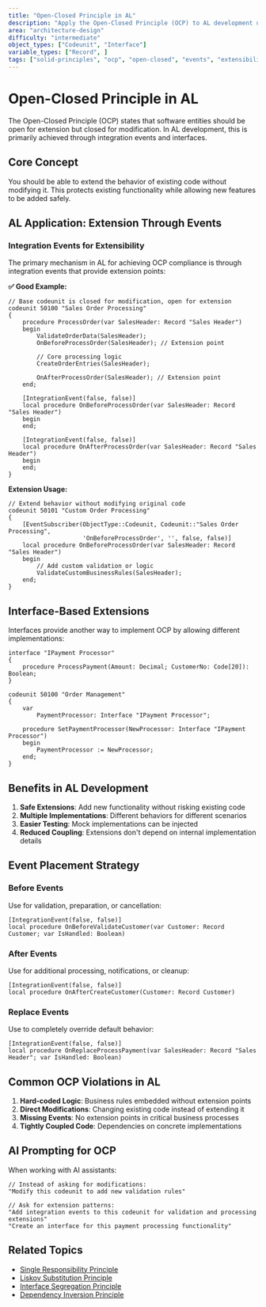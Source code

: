 ```yaml
---
title: "Open-Closed Principle in AL"
description: "Apply the Open-Closed Principle (OCP) to AL development using events and interfaces"
area: "architecture-design"
difficulty: "intermediate"
object_types: ["Codeunit", "Interface"]
variable_types: ["Record", ]
tags: ["solid-principles", "ocp", "open-closed", "events", "extensibility"]
---
```


# Open-Closed Principle in AL

The Open-Closed Principle (OCP) states that software entities should be open for extension but closed for modification. In AL development, this is primarily achieved through integration events and interfaces.

## Core Concept

You should be able to extend the behavior of existing code without modifying it. This protects existing functionality while allowing new features to be added safely.

## AL Application: Extension Through Events

### Integration Events for Extensibility

The primary mechanism in AL for achieving OCP compliance is through integration events that provide extension points:

**✅ Good Example:**
```al
// Base codeunit is closed for modification, open for extension
codeunit 50100 "Sales Order Processing"
{
    procedure ProcessOrder(var SalesHeader: Record "Sales Header")
    begin
        ValidateOrderData(SalesHeader);
        OnBeforeProcessOrder(SalesHeader); // Extension point
        
        // Core processing logic
        CreateOrderEntries(SalesHeader);
        
        OnAfterProcessOrder(SalesHeader); // Extension point
    end;
    
    [IntegrationEvent(false, false)]
    local procedure OnBeforeProcessOrder(var SalesHeader: Record "Sales Header")
    begin
    end;
    
    [IntegrationEvent(false, false)]  
    local procedure OnAfterProcessOrder(var SalesHeader: Record "Sales Header")
    begin
    end;
}
```

**Extension Usage:**
```al
// Extend behavior without modifying original code
codeunit 50101 "Custom Order Processing"
{
    [EventSubscriber(ObjectType::Codeunit, Codeunit::"Sales Order Processing", 
                     'OnBeforeProcessOrder', '', false, false)]
    local procedure OnBeforeProcessOrder(var SalesHeader: Record "Sales Header")
    begin
        // Add custom validation or logic
        ValidateCustomBusinessRules(SalesHeader);
    end;
}
```

## Interface-Based Extensions

Interfaces provide another way to implement OCP by allowing different implementations:

```al
interface "IPayment Processor"
{
    procedure ProcessPayment(Amount: Decimal; CustomerNo: Code[20]): Boolean;
}

codeunit 50100 "Order Management"
{
    var
        PaymentProcessor: Interface "IPayment Processor";
        
    procedure SetPaymentProcessor(NewProcessor: Interface "IPayment Processor")
    begin
        PaymentProcessor := NewProcessor;
    end;
}
```

## Benefits in AL Development

1. **Safe Extensions**: Add new functionality without risking existing code
2. **Multiple Implementations**: Different behaviors for different scenarios
3. **Easier Testing**: Mock implementations can be injected
4. **Reduced Coupling**: Extensions don't depend on internal implementation details

## Event Placement Strategy

### Before Events
Use for validation, preparation, or cancellation:
```al
[IntegrationEvent(false, false)]
local procedure OnBeforeValidateCustomer(var Customer: Record Customer; var IsHandled: Boolean)
```

### After Events
Use for additional processing, notifications, or cleanup:
```al
[IntegrationEvent(false, false)]
local procedure OnAfterCreateCustomer(Customer: Record Customer)
```

### Replace Events
Use to completely override default behavior:
```al
[IntegrationEvent(false, false)]
local procedure OnReplaceProcessPayment(var SalesHeader: Record "Sales Header"; var IsHandled: Boolean)
```

## Common OCP Violations in AL

1. **Hard-coded Logic**: Business rules embedded without extension points
2. **Direct Modifications**: Changing existing code instead of extending it
3. **Missing Events**: No extension points in critical business processes
4. **Tightly Coupled Code**: Dependencies on concrete implementations

## AI Prompting for OCP

When working with AI assistants:

```
// Instead of asking for modifications:
"Modify this codeunit to add new validation rules"

// Ask for extension patterns:
"Add integration events to this codeunit for validation and processing extensions"
"Create an interface for this payment processing functionality"
```

## Related Topics
- [Single Responsibility Principle](single-responsibility-principle.md)
- [Liskov Substitution Principle](liskov-substitution-principle.md)
- [Interface Segregation Principle](interface-segregation-principle.md)
- [Dependency Inversion Principle](dependency-inversion-principle.md)
